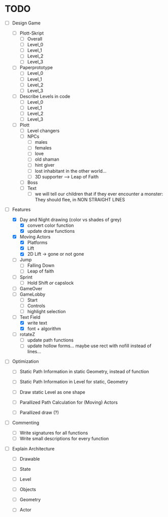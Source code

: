 # TODO

* [ ] Design Game
  * [ ] Plott-Skript
    * [ ] Overall
    * [ ] Level_0
    * [ ] Level_1
    * [ ] Level_2
    * [ ] Level_3
  * [ ] Paperprototype
    * [ ] Level_0
    * [ ] Level_1
    * [ ] Level_2
    * [ ] Level_3
  * [ ] Describe Levels in code
    * [ ] Level_0
    * [ ] Level_1
    * [ ] Level_2
    * [ ] Level_3
  * [ ] Plott
    * [ ] Level changers
    * [ ] NPCs
      * [ ] males
      * [ ] females
      * [ ] love
      * [ ] old shaman
      * [ ] hint giver
      * [ ] lost inhabitant in the other world...
      * [ ] 3D supporter --> Leap of Faith
    * [ ] Boss
    * [ ] Text
      * [ ] we will tell our children that if they ever encounter a monster: They should flee, in NON STRAIGHT LINES

* [ ] Features

  * [x] Day and Night drawing (color vs  shades of grey)
    * [x] convert color function
    * [x] update draw functions
  * [x] Moving Actors
    * [x] Platforms
    * [x] Lift
    * [x] 2D Lift -> gone or not gone
  * [ ] Jump
    * [ ] Falling Down
    * [ ] Leap of faith
  * [ ] Sprint
    * [ ] Hold Shift *or* capslock
  * [ ] GameOver
  * [ ] GameLobby
    * [ ] Start
    * [ ] Controls
    * [ ] highlight selection
  * [ ] Text Field
    * [x] write text
    * [x] font + algorithm
  * [ ] rotateZ
    * [ ] update path functions
    * [ ] update hollow forms... maybe use rect with nofill instead of lines...

* [ ] Optimization
  * [ ] Static Path Information in static Geometry, instead of function
  * [ ] Static Path Information in Level for static, Geometry
  * [ ] Draw static Level as one shape
  * [ ] Parallized Path Calculation for (Moving) Actors
  * [ ] Parallized draw (?)


* [ ] Commenting

  * [ ] Write signatures for all functions
  * [ ] Write small descriptions for every function

* [ ] Explain Architecture

  * [ ] Drawable
  * [ ] State
  * [ ] Level
  * [ ] Objects
  * [ ] Geometry
  * [ ] Actor



